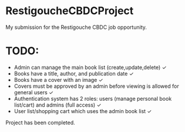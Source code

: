 # RestigoucheCBDCProject
My submission for the Restigouche CBDC job opportunity.

# TODO:

- Admin can manage the main book list (create,update,delete) ✓
- Books have a title, author, and publication date ✓
- Books have a cover with an image ✓
- Covers must be approved by an admin before viewing is allowed for general users ✓
- Authentication system has 2 roles: users (manage personal book list/cart) and admins (full access) ✓
- User list/shopping cart which uses the admin book list ✓

Project has been completed.
